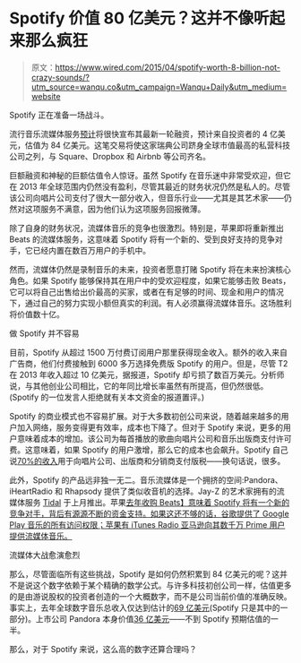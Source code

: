 # Spotify 价值 80 亿美元？这并不像听起来那么疯狂

> 原文：<https://www.wired.com/2015/04/spotify-worth-8-billion-not-crazy-sounds/?utm_source=wanqu.co&utm_campaign=Wanqu+Daily&utm_medium=website>

Spotify 正在准备一场战斗。

流行音乐流媒体服务[预计](http://www.wsj.com/articles/spotify-nears-deal-to-raise-400-million-at-8-4-billion-valuation-1428700668)将很快宣布其最新一轮融资，预计来自投资者的 4 亿美元，估值为 84 亿美元。这笔交易将使这家瑞典公司跻身全球市值最高的私营科技公司之列，与 Square、Dropbox 和 Airbnb 等公司齐名。

巨额融资和神秘的巨额估值令人惊讶。虽然 Spotify 在音乐迷中非常受欢迎，但它在 2013 年全球范围内仍然没有盈利，尽管其最近的财务状况仍然是私人的。尽管该公司向唱片公司支付了很大一部分收入，但音乐行业——尤其是其艺术家——仍然对这项服务不满意，因为他们认为这项服务回报微薄。

除了自身的财务状况，流媒体音乐的竞争也很激烈。特别是，苹果即将重新推出 Beats 的流媒体服务，这意味着 Spotify 将有一个新的、受到良好支持的竞争对手，它已经内置在数百万用户的手机中。

然而，流媒体仍然是录制音乐的未来，投资者愿意打赌 Spotify 将在未来扮演核心角色。如果 Spotify 能够保持其在用户中的受欢迎程度，如果它能够击败 Beats，它可以将自己出售给出价最高的买家，或者在有足够的时间、现金和用户的情况下，通过自己的努力实现小额但真实的利润。有人必须赢得流媒体音乐。这场胜利将价值数十亿。

做 Spotify 并不容易

目前，Spotify 从超过 1500 万付费订阅用户那里获得现金收入。额外的收入来自广告商，他们付费接触到 6000 多万选择免费版 Spotify 的用户。但是，尽管 T2 在 2013 年收入超过 10 亿美元，据报道，Spotify 却亏损了数百万美元。分析师说，与其他创业公司相比，它的年同比增长率虽然有所提高，但仍然很低。(Spotify 的一位发言人拒绝就有关本文资金的报道置评。)

Spotify 的商业模式也不容易扩展。对于大多数初创公司来说，随着越来越多的用户加入网络，服务变得更有效率，成本也下降了。但对于 Spotify 来说，更多的用户意味着成本的增加。该公司为每首播放的歌曲向唱片公司和音乐出版商支付许可费。这意味着，如果 Spotify 的用户激增，那么它的成本也会飙升。Spotify 自己说[70%的收入](http://www.spotifyartists.com/spotify-explained/#how-does-spotify-make-money)用于向唱片公司、出版商和分销商支付版税——换句话说，很多。

此外，Spotify 的产品远非独一无二。音乐流媒体是一个拥挤的空间:Pandora、iHeartRadio 和 Rhapsody 提供了类似收音机的选择。Jay-Z 的艺术家拥有的流媒体服务 [Tidal](https://www.wired.com/2015/03/jay-z-tidal-streaming-service/) 于上月推出。苹果[去年收购 Beats】意味着 Spotify 将有一个新的竞争对手，背后有源源不断的资金支持。如果这还不够的话，谷歌提供了 Google Play 音乐的所有访问权限；苹果有 iTunes Radio 亚马逊向其数千万 Prime 用户提供流媒体音乐。](https://www.wired.com/2014/05/apple-beats-best-idea-since-ipad/)

流媒体大战愈演愈烈

那么，尽管面临所有这些挑战，Spotify 是如何仍然积累到 84 亿美元的呢？这并不是说这个数字依赖于某个精确的数学公式。与许多科技初创公司一样，估值更多的是由游说股权的投资者创造的一个大概数字，而不是公司当前价值的准确反映。事实上，去年全球数字音乐总收入仅达到估计的[69 亿美元](http://ifpi.org/news/Global-digital-music-revenues-match-physical-format-sales-for-first-time)(Spotify 只是其中的一部分)。上市公司 Pandora 本身价值[36 亿美元](http://finance.yahoo.com/q?s=P)——不到 Spotify 预期估值的一半。

那么，对于 Spotify 来说，这么高的数字还算合理吗？